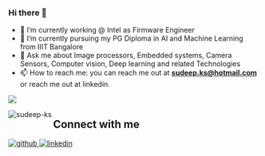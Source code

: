 ### Hi there 👋

<!--
**Sudeep-KS/Sudeep-ks** is a ✨ _special_ ✨ repository because its `README.md` (this file) appears on your GitHub profile.

Here are some ideas to get you started:

- 🔭 I’m currently working on ...
- 🌱 I’m currently learning ...
- 👯 I’m looking to collaborate on ...
- 🤔 I’m looking for help with ...
- 💬 Ask me about ...
- 📫 How to reach me: ...
- 😄 Pronouns: ...
- ⚡ Fun fact: ...
-->
- 🔭 I’m currently working @ Intel as Firmware Engineer
- 🌱 I’m currently pursuing my PG Diploma in AI and Machine Learning from IIIT Bangalore
- 💬 Ask me about Image processors, Embedded systems, Camera Sensors, Computer vision, Deep learning and related Technologies
- 📫 How to reach me: you can reach me out at **sudeep.ks@hotmail.com** or reach me out at linkedin.

![](https://komarev.com/ghpvc/?username=sudeep-ks&color=blue)

<p><img align="left" src="https://github-readme-stats.vercel.app/api?username=sudeep-ks&show_icons=true&theme=transparent&count_private=true&hide_border=true" alt="sudeep-ks" />
  
  ## Connect with me  
<div align="left">
<a href="https://github.com/sudeep-ks" target="_blank">
<img src=https://img.shields.io/badge/github-%2324292e.svg?&style=for-the-badge&logo=github&logoColor=white alt=github style="margin-bottom: 5px;" />
</a>
<a href="https://linkedin.com/in/kssudeep" target="_blank">
<img src=https://img.shields.io/badge/linkedin-%231E77B5.svg?&style=for-the-badge&logo=linkedin&logoColor=white alt=linkedin style="margin-bottom: 5px;" />
</a>
</div>   

<br/>  

